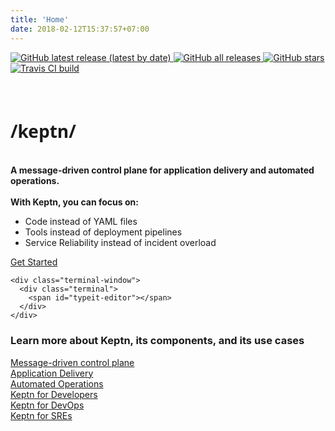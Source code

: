 ```yaml
---
title: 'Home'
date: 2018-02-12T15:37:57+07:00
---
```

<div class="row">
  <div class="col-md-12">
      <div class="btn-group" role="group" aria-label="Basic example">
        <a class="btn" href=" https://github.com/keptn/keptn/releases/">
        <img alt="GitHub latest release (latest by date)" src="https://img.shields.io/github/v/release/keptn/keptn?label=latest%20release&logo=github&logoColor=white">
        </a>
        <a class="btn" href="https://github.com/keptn/keptn">
          <img alt="GitHub all releases" src="https://img.shields.io/github/downloads/keptn/keptn/total?logo=github&logoColor=white">
        </a>
        <a class="btn" href="https://github.com/keptn/keptn">
          <img alt="GitHub stars" src="https://img.shields.io/github/stars/keptn/keptn?logo=github&logoColor=white">
        </a>
        <a class="btn" href="https://travis-ci.org/keptn/keptn">
          <img alt="Travis CI build" src="https://img.shields.io/travis/keptn/keptn/master?logo=travis&logoColor=white">
        </a>
		</div>
  </div>
</div>
<br/><br/>
<div class="row">
  <div class="col-md-6 pb-sm-2">
    <h1 style="font-family: lora, 'Open Sans', Arial, sans-serif, -apple-system">/keptn/</h1>
    <br>
    <strong> A message-driven control plane for application delivery and automated operations.</strong>
	<br>
    <br>
	<strong>With Keptn, you can focus on:</strong>
    <ul>
      <li>Code instead of YAML files</li>
      <li>Tools instead of deployment pipelines</li>
      <li>Service Reliability instead of incident overload</li>
    </ul>
	<a href="/docs/quickstart/" class="mt-1 btn btn-primary btn-block">Get Started</a>
    </div>
  <div class="col-md-6">

    <div class="terminal-window">
      <div class="terminal">
        <span id="typeit-editor"></span>
      </div>
    </div>

  </div>
</div>

<div class="row">
  <div class="col-md-12">
      <h3>Learn more about Keptn, its components, and its use cases</h3>
  </div>
</div>
<div class="row">
  <div class="col">
    <a href="#control_plane">
      <div class="btnarea">
        Message-driven control plane
      </div>
    </a>
  </div>
  <div class="col">
    <a href="#application_delivery">
      <div class="btnarea">
        Application Delivery
      </div>
    </a>
  </div>
  <div class="col">
    <a href="#automated_operations">
      <div class="btnarea">
        Automated Operations
      </div>
    </a>
  </div>
  <div class="col">
    <a href="#keptndev">
      <div class="btnarea">
        Keptn for Developers
      </div>
    </a>
  </div>
  <div class="col">
    <a href="#keptndevops">
      <div class="btnarea">
        Keptn for DevOps
      </div>
    </a>
  </div>
  <div class="col">
    <a href="#keptnsre">
      <div class="btnarea">
        Keptn for SREs<br/><br/>
      </div>
    </a>
  </div>
</div>
